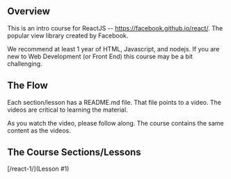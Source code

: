 ## Overview

This is an intro course for ReactJS -- https://facebook.github.io/react/. The popular view library created by Facebook.  

We recommend at least 1 year of HTML, Javascript, and nodejs. If you are new to Web Development (or Front End) this course may be a bit challenging.  

## The Flow

Each section/lesson has a README.md file. That file points to a video. The videos are critical to learning the material.  

As you watch the video, please follow along. The course contains the same content as the videos.

## The Course Sections/Lessons

[/react-1/](Lesson #1)

